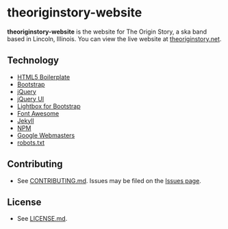 theoriginstory-website
======
**theoriginstory-website** is the website for The Origin Story, a ska band based in Lincoln, Illinois. You can view the live website at [theoriginstory.net](https://www.theoriginstory.net).

## Technology
* [HTML5 Boilerplate](https://html5boilerplate.com)
* [Bootstrap](https://getbootstrap.com)
* [jQuery](https://jquery.com)
* [jQuery UI](https://jqueryui.com)
* [Lightbox for Bootstrap](https://ashleydw.github.io/lightbox)
* [Font Awesome](http://fontawesome.io)
* [Jekyll](https://jekyllrb.com)
* [NPM](https://www.npmjs.com)
* [Google Webmasters](https://www.google.com/webmasters)
* [robots.txt](http://www.robotstxt.org)

## Contributing
* See [CONTRIBUTING.md](https://github.com/danparson/theoriginstory-website/blob/master/CONTRIBUTING.md). Issues may be filed on the [Issues page](https://github.com/danparson/theoriginstory-website/issues).

## License
* See [LICENSE.md](https://github.com/danparson/theoriginstory-website/blob/master/LICENSE.md).
